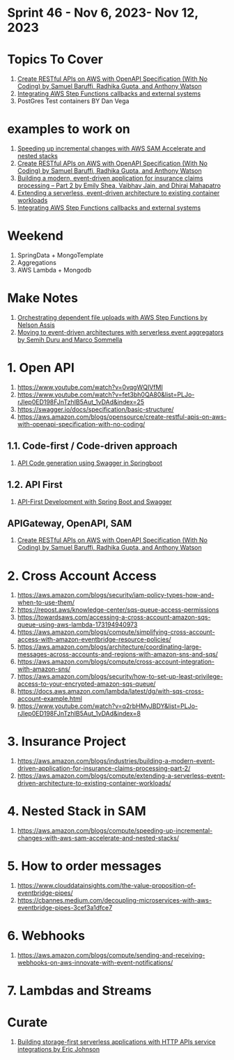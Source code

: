 <h1>Sprint 46 - Nov 6, 2023- Nov 12, 2023</h1>

# Topics To Cover

1. [Create RESTful APIs on AWS with OpenAPI Specification (With No Coding) by Samuel Baruffi, Radhika Gupta, and Anthony Watson](https://aws.amazon.com/blogs/opensource/create-restful-apis-on-aws-with-openapi-specification-with-no-coding/)
1. [Integrating AWS Step Functions callbacks and external systems](https://aws.amazon.com/blogs/compute/integrating-aws-step-functions-callbacks-and-external-systems)
1. PostGres Test containers BY Dan Vega

# examples to work on

1. [Speeding up incremental changes with AWS SAM Accelerate and nested stacks](https://aws.amazon.com/blogs/compute/speeding-up-incremental-changes-with-aws-sam-accelerate-and-nested-stacks/)
1. [Create RESTful APIs on AWS with OpenAPI Specification (With No Coding) by Samuel Baruffi, Radhika Gupta, and Anthony Watson](https://aws.amazon.com/blogs/opensource/create-restful-apis-on-aws-with-openapi-specification-with-no-coding/)
1. [Building a modern, event-driven application for insurance claims processing – Part 2 by Emily Shea, Vaibhav Jain, and Dhiraj Mahapatro](https://aws.amazon.com/blogs/industries/building-a-modern-event-driven-application-for-insurance-claims-processing-part-2/)
1. [Extending a serverless, event-driven architecture to existing container workloads](https://aws.amazon.com/blogs/compute/extending-a-serverless-event-driven-architecture-to-existing-container-workloads/)
1. [Integrating AWS Step Functions callbacks and external systems](https://aws.amazon.com/blogs/compute/integrating-aws-step-functions-callbacks-and-external-systems/?ref=serverlessland)

# Weekend

1. SpringData + MongoTemplate
1. Aggregations
1. AWS Lambda + Mongodb

# Make Notes

1. [Orchestrating dependent file uploads with AWS Step Functions by Nelson Assis](https://aws.amazon.com/blogs/compute/orchestrating-dependent-file-uploads-with-aws-step-functions/)
1. [Moving to event-driven architectures with serverless event aggregators by Semih Duru and Marco Sommella](https://aws.amazon.com/blogs/mt/moving-to-event-driven-architectures-with-serverless-event-aggregators/)

# 1. Open API

1. https://www.youtube.com/watch?v=0vqgWQIVfMI
1. https://www.youtube.com/watch?v=fet3bh0QA80&list=PLJo-rJlep0ED198FJnTzhIB5Aut_1vDAd&index=25
1. https://swagger.io/docs/specification/basic-structure/
1. https://aws.amazon.com/blogs/opensource/create-restful-apis-on-aws-with-openapi-specification-with-no-coding/

## 1.1. Code-first / Code-driven approach

1. [API Code generation using Swagger in Springboot](https://medium.com/@ankithahjpgowda/api-code-generation-using-swagger-in-springboot-e6b2fafc583c)

## 1.2. API First

1. [API-First Development with Spring Boot and Swagger](https://reflectoring.io/spring-boot-openapi/)

## APIGateway, OpenAPI, SAM
1. [Create RESTful APIs on AWS with OpenAPI Specification (With No Coding) by Samuel Baruffi, Radhika Gupta, and Anthony Watson ](https://aws.amazon.com/blogs/opensource/create-restful-apis-on-aws-with-openapi-specification-with-no-coding/)

# 2. Cross Account Access

1. https://aws.amazon.com/blogs/security/iam-policy-types-how-and-when-to-use-them/
2. https://repost.aws/knowledge-center/sqs-queue-access-permissions
3. https://towardsaws.com/accessing-a-cross-account-amazon-sqs-queue-using-aws-lambda-173194940973
4. https://aws.amazon.com/blogs/compute/simplifying-cross-account-access-with-amazon-eventbridge-resource-policies/
5. https://aws.amazon.com/blogs/architecture/coordinating-large-messages-across-accounts-and-regions-with-amazon-sns-and-sqs/
6. https://aws.amazon.com/blogs/compute/cross-account-integration-with-amazon-sns/
7. https://aws.amazon.com/blogs/security/how-to-set-up-least-privilege-access-to-your-encrypted-amazon-sqs-queue/
8. https://docs.aws.amazon.com/lambda/latest/dg/with-sqs-cross-account-example.html
9. https://www.youtube.com/watch?v=q2rbHMyJBDY&list=PLJo-rJlep0ED198FJnTzhIB5Aut_1vDAd&index=8

# 3. Insurance Project
1. https://aws.amazon.com/blogs/industries/building-a-modern-event-driven-application-for-insurance-claims-processing-part-2/
1. https://aws.amazon.com/blogs/compute/extending-a-serverless-event-driven-architecture-to-existing-container-workloads/

# 4. Nested Stack in SAM
1. https://aws.amazon.com/blogs/compute/speeding-up-incremental-changes-with-aws-sam-accelerate-and-nested-stacks/

# 5. How to order messages
1. https://www.clouddatainsights.com/the-value-proposition-of-eventbridge-pipes/
1. https://cbannes.medium.com/decoupling-microservices-with-aws-eventbridge-pipes-3cef3a1dfce7

# 6. Webhooks
1. https://aws.amazon.com/blogs/compute/sending-and-receiving-webhooks-on-aws-innovate-with-event-notifications/

# 7. Lambdas and Streams

# Curate

1. [Building storage-first serverless applications with HTTP APIs service integrations by Eric Johnson ](https://aws.amazon.com/blogs/compute/building-storage-first-applications-with-http-apis-service-integrations/)